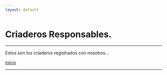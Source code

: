 ```yaml
---
layout: default
---
```


# Criaderos Responsables.
***
Estos son los criaderos registrados con nosotros...

[inicio](./)

***
